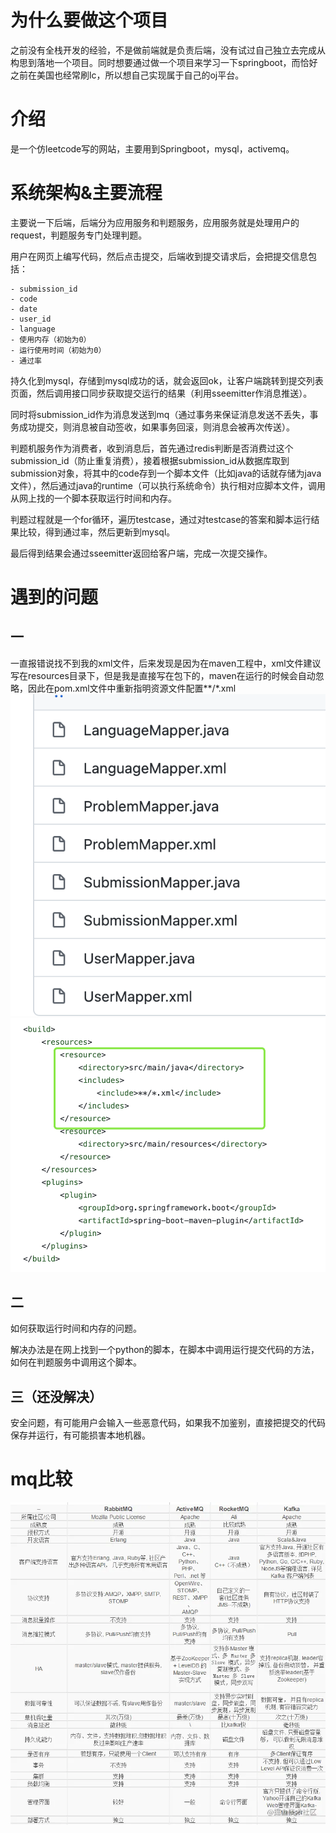 # 为什么要做这个项目
之前没有全栈开发的经验，不是做前端就是负责后端，没有试过自己独立去完成从构思到落地一个项目。同时想要通过做一个项目来学习一下springboot，而恰好之前在美国也经常刷lc，所以想自己实现属于自己的oj平台。
# 介绍
是一个仿leetcode写的网站，主要用到Springboot，mysql，activemq。
# 系统架构&主要流程
主要说一下后端，后端分为应用服务和判题服务，应用服务就是处理用户的request，判题服务专门处理判题。

用户在网页上编写代码，然后点击提交，后端收到提交请求后，会把提交信息包括：

```
- submission_id
- code
- date
- user_id
- language
- 使用内存（初始为0）
- 运行使用时间（初始为0）
- 通过率
```
持久化到mysql，存储到mysql成功的话，就会返回ok，让客户端跳转到提交列表页面，然后调用接口同步获取提交运行的结果（利用sseemitter作消息推送）。

同时将submission_id作为消息发送到mq（通过事务来保证消息发送不丢失，事务成功提交，则消息被自动签收，如果事务回滚，则消息会被再次传送）。

判题机服务作为消费者，收到消息后，首先通过redis判断是否消费过这个submission_id（防止重复消费），接着根据submission_id从数据库取到submission对象，将其中的code存到一个脚本文件（比如java的话就存储为java文件），然后通过java的runtime（可以执行系统命令）执行相对应脚本文件，调用从网上找的一个脚本获取运行时间和内存。

判题过程就是一个for循环，遍历testcase，通过对testcase的答案和脚本运行结果比较，得到通过率，然后更新到mysql。

最后得到结果会通过sseemitter返回给客户端，完成一次提交操作。


# 遇到的问题
## 一
一直报错说找不到我的xml文件，后来发现是因为在maven工程中，xml文件建议写在resources目录下，但是我是直接写在包下的，maven在运行的时候会自动忽略，因此在pom.xml文件中重新指明资源文件配置<include>**/*.xml</include> 
![img](../img/gcode1.png)
![img](../img/gcode2.png)

## 二
如何获取运行时间和内存的问题。

解决办法是在网上找到一个python的脚本，在脚本中调用运行提交代码的方法，如何在判题服务中调用这个脚本。

## 三（还没解决）
安全问题，有可能用户会输入一些恶意代码，如果我不加鉴别，直接把提交的代码保存并运行，有可能损害本地机器。

# mq比较
![img](../img/mq.png)